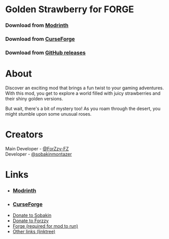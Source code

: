 # Golden Strawberry for FORGE
### Download from [Modrinth](https://modrinth.com/mod/golden-strawberry)
### Download from [CurseForge](https://www.curseforge.com/minecraft/mc-mods/golden-strawberry)
### Download from [GitHub releases](https://github.com/sobakinmontazer/GoldenStrawberry/releases)
# About
Discover an exciting mod that brings a fun twist to your gaming adventures. With this mod, you get to explore a world filled with juicy strawberries and their shiny golden versions.

But wait, there's a bit of mystery too! As you roam through the desert, you might stumble upon some unusual roses.

# Creators
Main Developer - [@ForZzy-FZ](https://github.com/ForZzy-FZ)<br/>
Developer - [@sobakinmontazer](https://github.com/sobakinmontazer)

# Links
- ### [Modrinth](https://modrinth.com/mod/golden-strawberry)
- ### [CurseForge](https://www.curseforge.com/minecraft/mc-mods/golden-strawberry)
- [Donate to Sobakin](https://www.donationalerts.com/r/sobakinmontazer)
- [Donate to Forzzy](https://www.donationalerts.com/r/forzzy_off)
- [Forge (required for mod to run)](https://files.minecraftforge.net/net/minecraftforge/forge/)
- [Other links (linktree)](https://linktr.ee/golden_strawberry)

